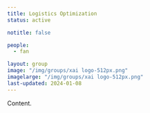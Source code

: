 ```yaml
---
title: Logistics Optimization
status: active

notitle: false

people:
  - fan

layout: group
image: "/img/groups/xai logo-512px.png"
imagelarge: "/img/groups/xai logo-512px.png"
last-updated: 2024-01-08
---
```


Content.